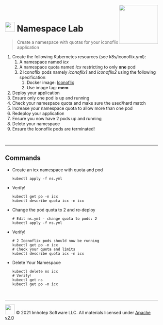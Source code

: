 <img src="../assets/k8sland.png" align="right" width="128" height="auto"/>

<br/>

# <img src="../assets/lab.png" width="32" height="auto"/> Namespace Lab

> Create a namespace with quotas for your iconoflix application

1. Create the following Kubernetes resources (see k8s/iconoflix.yml):
    1. A namespace named *icx*
    2. A namespace quota named *icx* restricting to only **one** pod
    3. 2 Iconoflix pods namely *iconoflix1* and *iconoflix2* using the following specification:
        1. Docker image: [Iconoflix](https://quay.io/repository/imhotepio/iconoflix)
        2. Use image tag: **mem**
2. Deploy your application
3. Ensure only one pod is up and running
4. Check your namespace quota and make sure the used/hard match
5. Increase your namespace quota to allow more than one pod
6. Redeploy your application
7. Ensure you now have 2 pods up and running
8. Delete your namespace
9. Ensure the Iconoflix pods are terminated!

<br/>

---
## Commands

- Create an icx namespace with quota and pod

  ```shell
  kubectl apply -f ns.yml
  ```

- Verify!

  ```shell
  kubectl get po -n icx
  kubectl describe quota icx -n icx
  ```

- Change the pod quota to 2 and re-deploy

  ```shell
  # Edit ns.yml - change quota to pods: 2
  kubectl apply -f ns.yml
  ```

- Verify!

  ```shell
  # 2 Iconoflix pods should now be running
  kubectl get po -n icx
  # Check your quota and limits
  kubectl describe quota icx -n icx
  ```

- Delete Your Namespace

  ```shell
  kubectl delete ns icx
  # Verify!
  kubectl get ns
  kubectl get po -n icx
  ```

<br/>

---
<img src="../assets/imhotep_logo.png" width="32" height="auto"/> © 2021 Imhotep Software LLC.
All materials licensed under [Apache v2.0](http://www.apache.org/licenses/LICENSE-2.0)